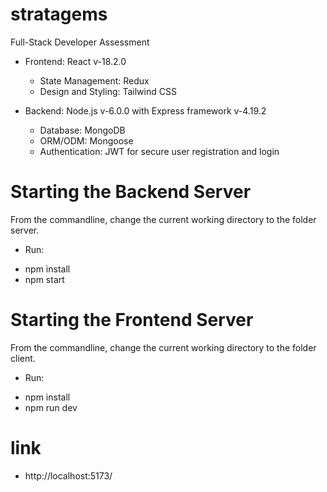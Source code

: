 # stratagems
 Full-Stack Developer Assessment

+ Frontend: React v-18.2.0
  - State Management:  Redux
  - Design and Styling:  Tailwind CSS

+ Backend: Node.js v-6.0.0 with Express framework v-4.19.2
   - Database: MongoDB
   - ORM/ODM:  Mongoose
   - Authentication: JWT for secure user registration and login

# Starting the Backend Server
From the commandline, change the current working directory to the folder server.
 + Run:
  - npm install
  - npm start

# Starting the Frontend Server
From the commandline, change the current working directory to the folder client.
 + Run:
  - npm install
  - npm run dev

# link 
  - http://localhost:5173/


